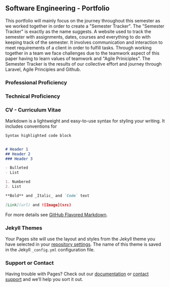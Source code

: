 ## Software Engineering - Portfolio

This portfolio will mainly focus on the journey throughout this semester as we worked together in order to create a "Semester Tracker". The "Semester Tracker" is exactly as the name suggests. A website used to track the semester with assignments, dates, courses and everything to do with keeping track of the semester. It involves communication and interaction to meet requirements of a client in order to fulfill tasks. Through working together in a team we face challenges due to the teamwork aspect of this paper having to learn values of teamwork and "Agile Priniciples". The Semester Tracker is the results of our collective effort and journey through Laravel, Agile Principles and Github.

### Professional Proficiency

### Technical Proficiency

### CV - Curriculum Vitae 
Markdown is a lightweight and easy-to-use syntax for styling your writing. It includes conventions for

```markdown
Syntax highlighted code block


# Header 1
## Header 2
### Header 3

- Bulleted
- List

1. Numbered
2. List

**Bold** and _Italic_ and `Code` text

[Link](url) and ![Image](src)
```

For more details see [GitHub Flavored Markdown](https://guides.github.com/features/mastering-markdown/).

### Jekyll Themes

Your Pages site will use the layout and styles from the Jekyll theme you have selected in your [repository settings](https://github.com/Roynuka/SoftwarePortflio/settings). The name of this theme is saved in the Jekyll `_config.yml` configuration file.

### Support or Contact

Having trouble with Pages? Check out our [documentation](https://help.github.com/categories/github-pages-basics/) or [contact support](https://github.com/contact) and we’ll help you sort it out.

